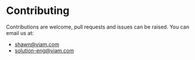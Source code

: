 # Contributing

Contributions are welcome, pull requests and issues can be raised.
You can email us at:
* [shawn@viam.com](mailto:shawn@viam.com)
* [solution-eng@viam.com](mailto:solution-eng@viam.com)